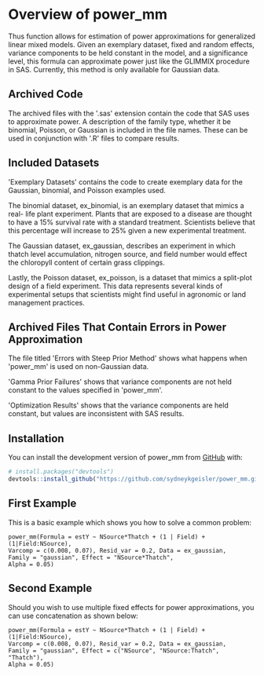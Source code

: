 <!-- README.md is generated from README.Rmd. Please edit that file -->

# Overview of power_mm

Thus function allows for estimation of power approximations for generalized 
linear mixed models. Given an exemplary dataset, fixed and random effects,
variance components to be held constant in the model, and a significance level,
this formula can approximate power just like the GLIMMIX procedure in SAS.
Currently, this method is only available for Gaussian data.

## Archived Code

The archived files with the '.sas' extension contain the code that SAS uses to
approximate power. A description of the family type, whether it be binomial,
Poisson, or Gaussian is included in the file names. These can be used in
conjunction with '.R' files to compare results.

## Included Datasets

'Exemplary Datasets' contains the code to create exemplary data for the 
Gaussian, binomial, and Poisson examples used.

The binomial dataset, ex_binomial, is an exemplary dataset that mimics a real-
life plant experiment. Plants that are exposed to a disease are thought to have 
a 15% survival rate with a standard treatment. Scientists believe that this 
percentage will increase to 25% given a new experimental treatment.

The Gaussian dataset, ex_gaussian, describes an experiment in which thatch level 
accumulation, nitrogen source, and field number would effect the chloropyll 
content of certain grass clippings.

Lastly, the Poisson dataset, ex_poisson, is a dataset that mimics a split-plot 
design of a field experiment. This data represents several kinds of experimental 
setups that scientists might find useful in agronomic or land management 
practices.

## Archived Files That Contain Errors in Power Approximation

The file titled 'Errors with Steep Prior Method' shows what happens when 
'power_mm' is used on non-Gaussian data.

'Gamma Prior Failures' shows that variance components are not held constant
to the values specified in 'power_mm'.

'Optimization Results' shows that the variance components are held constant,
but values are inconsistent with SAS results.

## Installation

You can install the development version of power_mm from [GitHub](https://github.com/sydneykgeisler/power_mm.git) with:

``` r
# install.packages("devtools")
devtools::install_github("https://github.com/sydneykgeisler/power_mm.git")
```

## First Example

This is a basic example which shows you how to solve a common problem:

```{r example}
power_mm(Formula = estY ~ NSource*Thatch + (1 | Field) + (1|Field:NSource),
Varcomp = c(0.008, 0.07), Resid_var = 0.2, Data = ex_gaussian,
Family = "gaussian", Effect = "NSource*Thatch",
Alpha = 0.05)
```

## Second Example

Should you wish to use multiple fixed effects for power approximations, you can 
use concatenation as shown below:

```{r example}
power_mm(Formula = estY ~ NSource*Thatch + (1 | Field) + (1|Field:NSource), 
Varcomp = c(0.008, 0.07), Resid_var = 0.2, Data = ex_gaussian,
Family = "gaussian", Effect = c("NSource", "NSource:Thatch", "Thatch"),
Alpha = 0.05)
```
